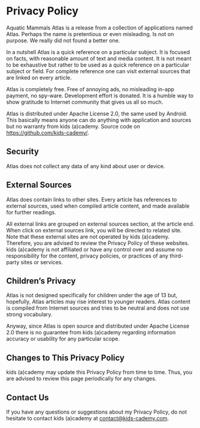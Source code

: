 # Privacy Policy
Aquatic Mammals Atlas is a release from a collection of applications named Atlas. Perhaps the name is pretentious or even misleading. Is not on purpose. We really did not found a better one.

In a nutshell Atlas is a quick reference on a particular subject. It is focused on facts, with reasonable amount of text and media content. It is not meant to be exhaustive but rather to be used as a quick reference on a particular subject or field. For complete reference one can visit external sources that are linked on every article.

Atlas is completely free. Free of annoying ads, no misleading in-app payment, no spy-ware. Development effort is donated. It is a humble way to show gratitude to Internet community that gives us all so much.

Atlas is distributed under Apache License 2.0, the same used by Android. This basically means anyone can do anything with application and sources but no warranty from kids (a)cademy. Source code on https://github.com/kids-cademy/.

## Security
Atlas does not collect any data of any kind about user or device.

## External Sources
Atlas does contain links to other sites. Every article has references to external sources, used when compiled article content, and made available for further readings. 

All external links are grouped on external sources section, at the article end. When click on external sources link, you will be directed to related site. Note that these external sites are not operated by kids (a)cademy. Therefore, you are advised to review the Privacy Policy of these websites. kids (a)cademy is not affiliated or have any control over and assume no responsibility for the content, privacy policies, or practices of any third-party sites or services.

## Children’s Privacy
Atlas is not designed specifically for children under the age of 13 but, hopefully, Atlas articles may rise interest to younger readers. Atlas content is compiled from Internet sources and tries to be neutral and does not use strong vocabulary.

Anyway, since Atlas is open source and distributed under Apache License 2.0 there is no guarantee from kids (a)cademy regarding information accuracy or usability for any particular scope.   

## Changes to This Privacy Policy
kids (a)cademy may update this Privacy Policy from time to time. Thus, you are advised to review this page periodically for any changes.

## Contact Us
If you have any questions or suggestions about my Privacy Policy, do not hesitate to contact kids (a)cademy at contact@kids-cademy.com.
